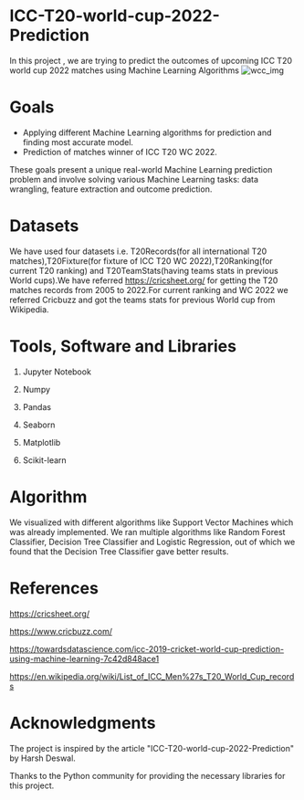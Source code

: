 # ICC-T20-world-cup-2022-Prediction
In this project , we are trying to predict the outcomes of upcoming ICC T20 world cup 2022 matches using Machine Learning Algorithms
![wcc_img](https://user-images.githubusercontent.com/94471009/157358510-aed2cd9b-a146-480d-be7d-69de46ae3a7c.png)

# Goals
* Applying different Machine Learning algorithms for prediction and finding most accurate model.
* Prediction of matches winner of ICC T20 WC 2022.

These goals present a unique real-world Machine Learning prediction problem and involve solving various Machine Learning tasks: data wrangling, feature extraction and outcome prediction.
# Datasets
We have used four datasets i.e. T20Records(for all international T20 matches),T20Fixture(for fixture of ICC T20 WC 2022),T20Ranking(for current T20 ranking) and T20TeamStats(having teams stats in previous World cups).We have referred https://cricsheet.org/ for getting the T20 matches records from 2005 to 2022.For current ranking and WC 2022 we referred Cricbuzz and got the  teams stats for previous World cup from Wikipedia.
# Tools, Software and Libraries
  1. Jupyter Notebook

  2. Numpy

  3. Pandas

  4. Seaborn

  5. Matplotlib

  6. Scikit-learn
 
# Algorithm
We visualized with different algorithms like Support Vector Machines which was already implemented. We ran multiple algorithms like Random Forest Classifier, Decision Tree Classifier and Logistic Regression, out of which we found that the Decision Tree Classifier gave better results. 

# References 
https://cricsheet.org/

https://www.cricbuzz.com/ 

https://towardsdatascience.com/icc-2019-cricket-world-cup-prediction-using-machine-learning-7c42d848ace1 

https://en.wikipedia.org/wiki/List_of_ICC_Men%27s_T20_World_Cup_records

# Acknowledgments
The project is inspired by the article "ICC-T20-world-cup-2022-Prediction" by Harsh Deswal.

Thanks to the Python community for providing the necessary libraries for this project.
